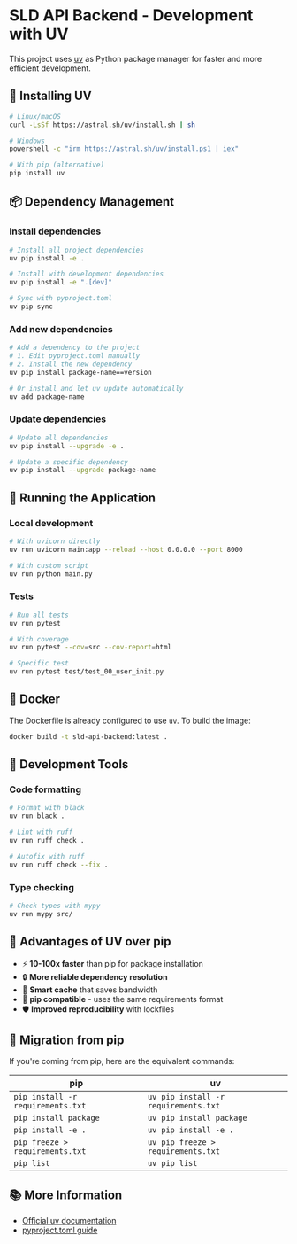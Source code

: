 # SLD API Backend - Development with UV

This project uses [uv](https://github.com/astral-sh/uv) as Python package manager for faster and more efficient development.

## 🚀 Installing UV

```bash
# Linux/macOS
curl -LsSf https://astral.sh/uv/install.sh | sh

# Windows
powershell -c "irm https://astral.sh/uv/install.ps1 | iex"

# With pip (alternative)
pip install uv
```

## 📦 Dependency Management

### Install dependencies

```bash
# Install all project dependencies
uv pip install -e .

# Install with development dependencies
uv pip install -e ".[dev]"

# Sync with pyproject.toml
uv pip sync
```

### Add new dependencies

```bash
# Add a dependency to the project
# 1. Edit pyproject.toml manually
# 2. Install the new dependency
uv pip install package-name==version

# Or install and let uv update automatically
uv add package-name
```

### Update dependencies

```bash
# Update all dependencies
uv pip install --upgrade -e .

# Update a specific dependency
uv pip install --upgrade package-name
```

## 🏃 Running the Application

### Local development

```bash
# With uvicorn directly
uv run uvicorn main:app --reload --host 0.0.0.0 --port 8000

# With custom script
uv run python main.py
```

### Tests

```bash
# Run all tests
uv run pytest

# With coverage
uv run pytest --cov=src --cov-report=html

# Specific test
uv run pytest test/test_00_user_init.py
```

## 🐳 Docker

The Dockerfile is already configured to use `uv`. To build the image:

```bash
docker build -t sld-api-backend:latest .
```

## 🔧 Development Tools

### Code formatting

```bash
# Format with black
uv run black .

# Lint with ruff
uv run ruff check .

# Autofix with ruff
uv run ruff check --fix .
```

### Type checking

```bash
# Check types with mypy
uv run mypy src/
```

## 📝 Advantages of UV over pip

- ⚡ **10-100x faster** than pip for package installation
- 🔒 **More reliable dependency resolution**
- 💾 **Smart cache** that saves bandwidth
- 🎯 **pip compatible** - uses the same requirements format
- 🛡️ **Improved reproducibility** with lockfiles

## 🔄 Migration from pip

If you're coming from pip, here are the equivalent commands:

| pip | uv |
|-----|-----|
| `pip install -r requirements.txt` | `uv pip install -r requirements.txt` |
| `pip install package` | `uv pip install package` |
| `pip install -e .` | `uv pip install -e .` |
| `pip freeze > requirements.txt` | `uv pip freeze > requirements.txt` |
| `pip list` | `uv pip list` |

## 📚 More Information

- [Official uv documentation](https://github.com/astral-sh/uv)
- [pyproject.toml guide](https://packaging.python.org/en/latest/guides/writing-pyproject-toml/)
